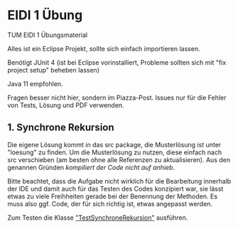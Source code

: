 # EIDI 1 Übung
TUM EIDI 1 Übungsmaterial

Alles ist ein Eclipse Projekt, sollte sich einfach importieren lassen.

Benötigt JUnit 4 (ist bei Eclipse vorinstalliert, Probleme sollten sich mit "fix project setup" beheben lassen)

Java 11 empfohlen.

Fragen besser nicht hier, sondern im Piazza-Post. Issues nur für die Fehler von Tests, Lösung und PDF verwenden.

## 1. Synchrone Rekursion
Die eigene  Lösung kommt in das src package, die Musterlösung ist unter "loesung" zu finden. 
Um die Musterlösung zu nutzen, diese einfach nach src verschieben (am besten ohne alle Referenzen zu aktualisieren).
Aus den genannen Gründen *kompiliert der Code nicht auf anhieb*.

Bitte beachtet, dass die Aufgabe nicht wirklich für die Bearbeitung innerhalb der IDE und damit auch für das Testen des Codes konzipiert war, sie lässt etwas zu viele Freihheiten gerade bei der Benennung der Methoden. Es muss also ggf. Code, der für sich richtig ist, etwas angepasst werden.

Zum Testen die Klasse ["TestSynchroneRekursion"](ueb_blatt_1/tests/TestSynchroneRekursion.java) ausführen.
